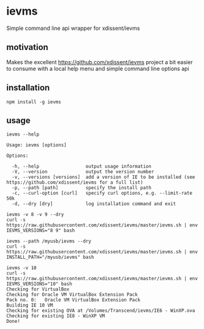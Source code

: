 # ievms
Simple command line api wrapper for xdissent/ievms

## motivation
Makes the excellent https://github.com/xdissent/ievms project a bit easier to consume with a local help menu and simple command line options api

## installation
```
npm install -g ievms
```

## usage
```
ievms --help

Usage: ievms [options]

Options:

  -h, --help                 output usage information
  -V, --version              output the version number
  -v, --versions [versions]  add a version of IE to be installed (see https://github.com/xdissent/ievms for a full list)
  -p, --path [path]          specify the install path
  -c, --curl-option [curl]   specify curl options, e.g. --limit-rate 50k
  -d, --dry [dry]            log installation command and exit
```
```
ievms -v 8 -v 9 --dry
curl -s https://raw.githubusercontent.com/xdissent/ievms/master/ievms.sh | env IEVMS_VERSIONS="8 9" bash
```
```
ievms --path /myusb/ievms --dry
curl -s https://raw.githubusercontent.com/xdissent/ievms/master/ievms.sh | env INSTALL_PATH="/myusb/ievms" bash
```
```
ievms -v 10
curl -s https://raw.githubusercontent.com/xdissent/ievms/master/ievms.sh | env IEVMS_VERSIONS="10" bash
Checking for VirtualBox
Checking for Oracle VM VirtualBox Extension Pack
Pack no. 0:   Oracle VM VirtualBox Extension Pack
Building IE 10 VM
Checking for existing OVA at /Volumes/Transcend/ievms/IE6 - WinXP.ova
Checking for existing IE8 - WinXP VM
Done!
```
